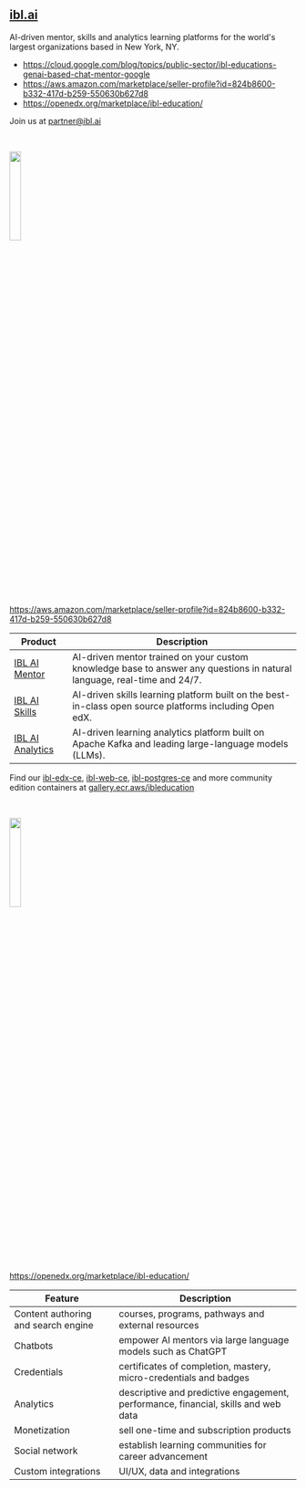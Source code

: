 ## [ibl.ai](https://ibl.ai)

AI-driven mentor, skills and analytics learning platforms for the world's largest organizations based in New York, NY.

* https://cloud.google.com/blog/topics/public-sector/ibl-educations-genai-based-chat-mentor-google
* https://aws.amazon.com/marketplace/seller-profile?id=824b8600-b332-417d-b259-550630b627d8
* https://openedx.org/marketplace/ibl-education/

Join us at partner@ibl.ai

<p>&nbsp;</p>

[<img style="width: 20%" src="https://d2908q01vomqb2.cloudfront.net/22d200f8670dbdb3e253a90eee5098477c95c23d/2023/02/16/aws_bp_primarylogo_01.png" href="https://aws.amazon.com/marketplace/seller-profile?id=824b8600-b332-417d-b259-550630b627d8">](https://aws.amazon.com/marketplace/seller-profile?id=824b8600-b332-417d-b259-550630b627d8)

https://aws.amazon.com/marketplace/seller-profile?id=824b8600-b332-417d-b259-550630b627d8

| Product | Description |
| -------- | -------- |
| [IBL AI Mentor](https://aws.amazon.com/marketplace/pp/prodview-bz6um4yt6m7ay) | AI-driven mentor trained on your custom knowledge base to answer any questions in natural language, real-time and 24/7. |
| [IBL AI Skills](https://aws.amazon.com/marketplace/pp/prodview-ugkubjl4fgurm) | AI-driven skills learning platform built on the best-in-class open source platforms including Open edX. |
| [IBL AI Analytics](https://aws.amazon.com/marketplace/pp/prodview-3oqgyocy7qrf2) | AI-driven learning analytics platform built on Apache Kafka and leading large-language models (LLMs). |

Find our [ibl-edx-ce](https://gallery.ecr.aws/ibleducation/ibl-edx-ce), [ibl-web-ce](https://gallery.ecr.aws/ibleducation/ibl-web-ce), [ibl-postgres-ce](https://gallery.ecr.aws/ibleducation/ibl-postgres-ce) and more community edition containers at [gallery.ecr.aws/ibleducation](https://gallery.ecr.aws/ibleducation)

<p>&nbsp;</p>

[<img style="width: 20%" src="https://global.discourse-cdn.com/business7/uploads/openedx/original/2X/2/2a79d562b3cd0029404d770e12ccd04716c720a9.png" href="https://openedx.org/marketplace/ibl-education">](https://openedx.org/marketplace/ibl-education)

https://openedx.org/marketplace/ibl-education/

| Feature | Description |
| -------- | -------- |
| Content authoring and search engine | courses, programs, pathways and external resources |
| Chatbots | empower AI mentors via large language models such as ChatGPT |
| Credentials | certificates of completion, mastery, micro-credentials and badges |
| Analytics | descriptive and predictive engagement, performance, financial, skills and web data |
| Monetization | sell one-time and subscription products |
| Social network | establish learning communities for career advancement |
| Custom integrations | UI/UX, data and integrations |
